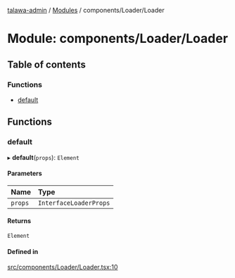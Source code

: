 [talawa-admin](../README.md) / [Modules](../modules.md) / components/Loader/Loader

# Module: components/Loader/Loader

## Table of contents

### Functions

- [default](components_Loader_Loader.md#default)

## Functions

### default

▸ **default**(`props`): `Element`

#### Parameters

| Name | Type |
| :------ | :------ |
| `props` | `InterfaceLoaderProps` |

#### Returns

`Element`

#### Defined in

[src/components/Loader/Loader.tsx:10](https://github.com/void-hr/talawa-admin/blob/df259fc/src/components/Loader/Loader.tsx#L10)
